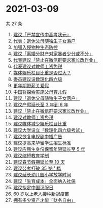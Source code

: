 # 2021-03-09

共 27 条

<!-- BEGIN -->
<!-- 最后更新时间 Tue Mar 09 2021 23:09:28 GMT+0800 (China Standard Time) -->

1. [建议「严禁宣传中高考状元」](https://www.zhihu.com/search?q=宣传高考状元)
2. [代表：退休父母随独生子女落户](https://www.zhihu.com/search?q=父母退休落户)
3. [加强入侵物种生态防控](https://www.zhihu.com/search?q=物种入侵)
4. [建议「离婚分财产对家暴者少分或不分」](https://www.zhihu.com/search?q=离婚分财产)
5. [代表建议「禁止在微信群要求家长改作业」](https://www.zhihu.com/search?q=老师要求家长改作业)
6. [代表建议对教师工资免税](https://www.zhihu.com/search?q=教师工资免税)
7. [媒体娱乐栏目比重是否过大？](https://www.zhihu.com/search?q=娱乐栏目比重)
8. [委员建议设数理化四六级](https://www.zhihu.com/search?q=数理化四六级)
9. [更年期带薪关爱假](https://www.zhihu.com/search?q=更年期)
10. [中国将探索实施父母育儿假](https://www.zhihu.com/search?q=父母育儿假)
11. [建议「退休父母随独生子女落户」](https://www.zhihu.com/search?q=父母退休落户)
12. [建议产假延长至 3 年到 6 年](https://www.zhihu.com/search?q=产假)
13. [建议「禁止在微信群要求家长改作业」](https://www.zhihu.com/search?q=老师要求家长改作业)
14. [建议对教师工资免税](https://www.zhihu.com/search?q=教师工资免税)
15. [建议媒体减少娱乐栏目比重](https://www.zhihu.com/search?q=娱乐栏目比重)
16. [建议大学设立「数理化四六级考试」](https://www.zhihu.com/search?q=数理化四六级考试)
17. [建议恢复电视剧中插广告](https://www.zhihu.com/search?q=电视剧广告)
18. [建议提高来华留学生招生标准](https://www.zhihu.com/search?q=留学生)
19. [建议应届生身份保留年限延长至 5 年](https://www.zhihu.com/search?q=应届生)
20. [建议缩短教育学制](https://www.zhihu.com/search?q=教育学制)
21. [建议春节假期延长至 10 天](https://www.zhihu.com/search?q=春节假期)
22. [建议公考打破 35 岁门槛](https://www.zhihu.com/search?q=公考35岁门槛)
23. [建议延长幼儿园小学放学时间](https://www.zhihu.com/search?q=幼儿园放学时间)
24. [建议「生育成本」全面纳入社保](https://www.zhihu.com/search?q=生育成本)
25. [建议拟定中国汉服日](https://www.zhihu.com/search?q=汉服)
26. [60 岁以上老人接种新冠疫苗](https://www.zhihu.com/search?q=新冠疫苗)
27. [拥有多少资产才能「财务自由」](https://www.zhihu.com/search?q=财务自由)

<!-- END -->

